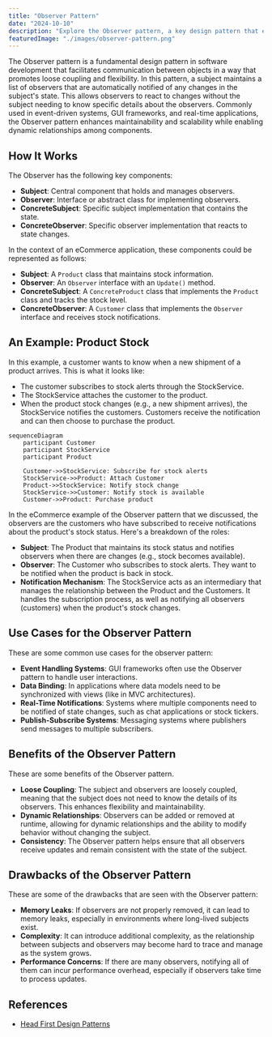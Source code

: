 ```yaml
---
title: "Observer Pattern"
date: "2024-10-10"
description: "Explore the Observer pattern, a key design pattern that enables loose coupling and dynamic communication between objects in software development. Learn about its benefits, drawbacks, use cases, and implementation.""
featuredImage: "./images/observer-pattern.png"
---
```


The Observer pattern is a fundamental design pattern in software development that facilitates communication between objects in a way that promotes loose coupling and flexibility. In this pattern, a subject maintains a list of observers that are automatically notified of any changes in the subject's state. This allows observers to react to changes without the subject needing to know specific details about the observers. Commonly used in event-driven systems, GUI frameworks, and real-time applications, the Observer pattern enhances maintainability and scalability while enabling dynamic relationships among components.

## How It Works

The Observer has the following key components:

- **Subject**: Central component that holds and manages observers.
- **Observer**: Interface or abstract class for implementing observers.
- **ConcreteSubject**: Specific subject implementation that contains the state.
- **ConcreteObserver**: Specific observer implementation that reacts to state changes.

In the context of an eCommerce application, these components could be represented as follows:

- **Subject**: A `Product` class that maintains stock information.
- **Observer**: An `Observer` interface with an `Update()` method.
- **ConcreteSubject**: A `ConcreteProduct` class that implements the `Product` class and tracks the stock level.
- **ConcreteObserver**: A `Customer` class that implements the `Observer` interface and receives stock notifications.

## An Example: Product Stock

In this example, a customer wants to know when a new shipment of a product arrives. This is what it looks like:

- The customer subscribes to stock alerts through the StockService.
- The StockService attaches the customer to the product.
- When the product stock changes (e.g., a new shipment arrives), the StockService notifies the customers. Customers receive the notification and can then choose to purchase the product.

```mermaid
sequenceDiagram
    participant Customer
    participant StockService
    participant Product

    Customer->>StockService: Subscribe for stock alerts
    StockService->>Product: Attach Customer
    Product->>StockService: Notify stock change
    StockService->>Customer: Notify stock is available
    Customer->>Product: Purchase product
```

In the eCommerce example of the Observer pattern that we discussed, the observers are the customers who have subscribed to receive notifications about the product's stock status. Here's a breakdown of the roles:

- **Subject**: The Product that maintains its stock status and notifies observers when there are changes (e.g., stock becomes available).
- **Observer**: The Customer who subscribes to stock alerts. They want to be notified when the product is back in stock.
- **Notification Mechanism**: The StockService acts as an intermediary that manages the relationship between the Product and the Customers. It handles the subscription process, as well as notifying all observers (customers) when the product's stock changes.

## Use Cases for the Observer Pattern

These are some common use cases for the observer pattern:

- **Event Handling Systems**: GUI frameworks often use the Observer pattern to handle user interactions.
- **Data Binding**: In applications where data models need to be synchronized with views (like in MVC architectures).
- **Real-Time Notifications**: Systems where multiple components need to be notified of state changes, such as chat applications or stock tickers.
- **Publish-Subscribe Systems**: Messaging systems where publishers send messages to multiple subscribers.

## Benefits of the Observer Pattern

These are some benefits of the Observer pattern.

- **Loose Coupling**: The subject and observers are loosely coupled, meaning that the subject does not need to know the details of its observers. This enhances flexibility and maintainability.
- **Dynamic Relationships**: Observers can be added or removed at runtime, allowing for dynamic relationships and the ability to modify behavior without changing the subject.
- **Consistency**: The Observer pattern helps ensure that all observers receive updates and remain consistent with the state of the subject.

## Drawbacks of the Observer Pattern

These are some of the drawbacks that are seen with the Observer pattern:

- **Memory Leaks**: If observers are not properly removed, it can lead to memory leaks, especially in environments where long-lived subjects exist.
- **Complexity**: It can introduce additional complexity, as the relationship between subjects and observers may become hard to trace and manage as the system grows.
- **Performance Concerns**: If there are many observers, notifying all of them can incur performance overhead, especially if observers take time to process updates.

## References

- [Head First Design Patterns](https://amzn.to/3g8KL4l)